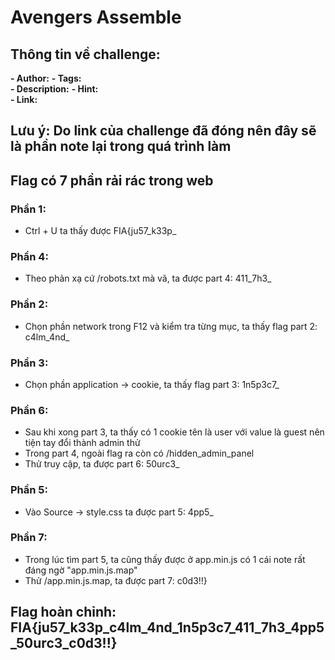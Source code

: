 # Avengers Assemble




## Thông tin về challenge:  

**- Author:** 
**- Tags:**  
**- Description:** 
**- Hint:**  
**- Link:** 

## Lưu ý: Do link của challenge đã đóng nên đây sẽ là phần note lại trong quá trình làm

## Flag có 7 phần rải rác trong web

### Phần 1: 
- Ctrl + U ta thấy được FIA{ju57_k33p_
### Phần 4:
- Theo phản xạ cứ /robots.txt mà vã, ta được part 4: 411_7h3_
### Phần 2: 
- Chọn phần network trong F12 và kiểm tra từng mục, ta thấy flag part 2: c4lm_4nd_
### Phần 3: 
- Chọn phần application -> cookie, ta thấy flag part 3: 1n5p3c7_
### Phần 6:
- Sau khi xong part 3, ta thấy có 1 cookie tên là user với value là guest nên tiện tay đổi thành admin thử
- Trong part 4, ngoài flag ra còn có /hidden_admin_panel
- Thử truy cập, ta được part 6: 50urc3_
### Phần 5: 
- Vào Source -> style.css ta được part 5: 4pp5_
### Phần 7:
- Trong lúc tìm part 5, ta cũng thấy được ở app.min.js có 1 cái note rất đáng ngờ "app.min.js.map"
- Thử /app.min.js.map, ta được part 7: c0d3!!}

## Flag hoàn chỉnh: FIA{ju57_k33p_c4lm_4nd_1n5p3c7_411_7h3_4pp5_50urc3_c0d3!!}
